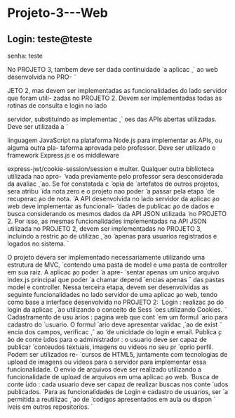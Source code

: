 # Projeto-3---Web

Login: teste@teste
-
senha: teste


No PROJETO 3, tambem deve ser dada continuidade  ́ a aplicac ̧ ` ao web desenvolvida no PRO-  ̃

JETO 2, mas devem ser implementadas as funcionalidades do lado servidor que foram utili-
zadas no PROJETO 2. Devem ser implementadas todas as rotinas de consulta e login no lado

servidor, substituindo as implementac ̧ ` oes das APIs abertas utilizadas. Deve ser utilizada a  ̃

linguagem JavaScript na plataforma Node.js para implementar as APIs, ou alguma outra pla-
taforma aprovada pelo professor. Deve ser utilizado o framework Express.js e os middleware

express-jwt/cookie-session/session e multer. Qualquer outra biblioteca utilizada nao apro-  ̃
vada previamente pelo professor sera desconsiderada da avaliac ̧  ́ ao. Se for constatada c  ̃ opia de  ́
artefatos de outros projetos, sera atribu  ́  ́ıda nota zero e o projeto nao poder  ̃ a passar pela etapa  ́
de recuperac ̧ao de nota.  ̃
A API desenvolvida no lado servidor da aplicac ̧ao web deve implementar as funcionali-  ̃
dades de publicac ̧ao de dados e busca considerando os mesmos dados da API JSON utilizada  ̃
no PROJETO 2. Por isso, as mesmas funcionalidades implementadas na API JSON utilizada
no PROJETO 2, devem ser implementadas no PROJETO 3, incluindo a restric ̧ao de utilizac ̧  ̃ ao ̃
apenas para usuarios registrados e logados no sistema.  ́

O projeto devera ser implementado necessariamente utilizando uma estrutura de MVC,  ́
contendo uma pasta de model e uma pasta de controller em sua raiz. A aplicac ̧ao poder  ̃ a apre-  ́
sentar apenas um unico arquivo index.js principal que poder  ́ a chamar depend  ́ encias apenas ˆ
das pastas model e controller.
Nessa terceira etapa, devem ser desenvolvidas as seguinte funcionalidades no lado servidor
de uma aplicac ̧ao web, tendo como base a interface desenvolvida no PROJETO 2:  ̃
Login : realizac ̧ao do login da aplicac ̧  ̃ ao utilizando o conceito de Sess  ̃ oes utilizando Cookies.  ̃
Cadastramento de usu ́arios : pagina web que cont  ́ em um formul  ́ ario para cadastro do  ́
usuario. O formul  ́ ario deve apresentar validac ̧  ́ ao de exist  ̃ encia dos campos, verificac ̧ ˆ ao ̃
de unicidade do login e email.
Publica ̧c ̃ao de conte  ́udos para o administrador : o usuario deve ser capaz de publicar  ́
conteudos textuais, imagens ou videos no seu pr  ́ oprio perfil. Podem ser utilizados re-  ́
cursos de HTML5, juntamente com tecnologias de upload de imagens ou videos para o
servidor para implementar essa funcionalidade. O envio de arquivos deve ser realizado
utilizando a funcionalidade de upload de arquivos em uma aplicac ̧ao web.  ̃
Busca de conte  ́udo : cada usuario deve ser capaz de realizar buscas nos conte  ́ udos publicados.  ́
Para as funcionalidades de Login e cadastro de usuarios, ser  ́ a permitida a reutilizac ̧  ́ ao de  ̃
codigos apresentados em aula ou dispon  ́  ́ıveis em outros repositorios.  ́
